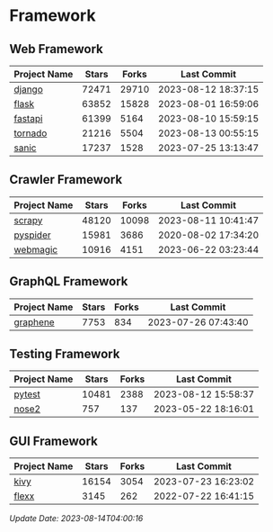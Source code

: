 # Framework

## Web Framework
| Project Name | Stars | Forks | Last Commit |
| ------------ | ----- | ----- | ----------- |
| [django](https://github.com/django/django) | 72471 | 29710 | 2023-08-12 18:37:15 |
| [flask](https://github.com/pallets/flask) | 63852 | 15828 | 2023-08-01 16:59:06 |
| [fastapi](https://github.com/tiangolo/fastapi) | 61399 | 5164 | 2023-08-10 15:59:15 |
| [tornado](https://github.com/tornadoweb/tornado) | 21216 | 5504 | 2023-08-13 00:55:15 |
| [sanic](https://github.com/sanic-org/sanic) | 17237 | 1528 | 2023-07-25 13:13:47 |

## Crawler Framework
| Project Name | Stars | Forks | Last Commit |
| ------------ | ----- | ----- | ----------- |
| [scrapy](https://github.com/scrapy/scrapy) | 48120 | 10098 | 2023-08-11 10:41:47 |
| [pyspider](https://github.com/binux/pyspider) | 15981 | 3686 | 2020-08-02 17:34:20 |
| [webmagic](https://github.com/code4craft/webmagic) | 10916 | 4151 | 2023-06-22 03:23:44 |

## GraphQL Framework
| Project Name | Stars | Forks | Last Commit |
| ------------ | ----- | ----- | ----------- |
| [graphene](https://github.com/graphql-python/graphene) | 7753 | 834 | 2023-07-26 07:43:40 |

## Testing Framework
| Project Name | Stars | Forks | Last Commit |
| ------------ | ----- | ----- | ----------- |
| [pytest](https://github.com/pytest-dev/pytest) | 10481 | 2388 | 2023-08-12 15:58:37 |
| [nose2](https://github.com/nose-devs/nose2) | 757 | 137 | 2023-05-22 18:16:01 |

## GUI Framework
| Project Name | Stars | Forks | Last Commit |
| ------------ | ----- | ----- | ----------- |
| [kivy](https://github.com/kivy/kivy) | 16154 | 3054 | 2023-07-23 16:23:02 |
| [flexx](https://github.com/flexxui/flexx) | 3145 | 262 | 2022-07-22 16:41:15 |

*Update Date: 2023-08-14T04:00:16*